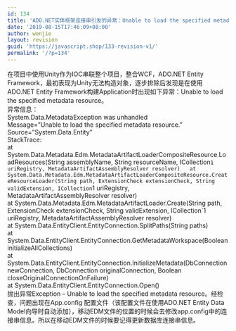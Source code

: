 ```yaml
---
id: 134
title: 'ADO.NET实体框架连接串引发的异常：Unable to load the specified metadata resource'
date: '2019-08-15T17:46:09+08:00'
author: wenjie
layout: revision
guid: 'https://javascript.shop/133-revision-v1/'
permalink: '/?p=134'
---
```


在项目中使用Unity作为IOC串联整个项目，整合WCF，ADO.NET Entity Framework，最初表现为Unity无法构造对象，逐步排除后发现是在使用ADO.NET Entity Framework构建Application时出现如下异常：Unable to load the specified metadata resource。  
异常信息：  
System.Data.MetadataException was unhandled  
Message=”Unable to load the specified metadata resource.”  
Source=”System.Data.Entity”  
StackTrace:  
 at System.Data.Metadata.Edm.MetadataArtifactLoaderCompositeResource.LoadResources(String assemblyName, String resourceName, ICollection`1 uriRegistry, MetadataArtifactAssemblyResolver resolver)  
 at System.Data.Metadata.Edm.MetadataArtifactLoaderCompositeResource.CreateResourceLoader(String path, ExtensionCheck extensionCheck, String validExtension, ICollection`1 uriRegistry, MetadataArtifactAssemblyResolver resolver)  
 at System.Data.Metadata.Edm.MetadataArtifactLoader.Create(String path, ExtensionCheck extensionCheck, String validExtension, ICollection`1 uriRegistry, MetadataArtifactAssemblyResolver resolver)  
 at System.Data.EntityClient.EntityConnection.SplitPaths(String paths)  
 at System.Data.EntityClient.EntityConnection.GetMetadataWorkspace(Boolean initializeAllCollections)  
 at System.Data.EntityClient.EntityConnection.InitializeMetadata(DbConnection newConnection, DbConnection originalConnection, Boolean closeOriginalConnectionOnFailure)  
 at System.Data.EntityClient.EntityConnection.Open()  
抛出异常Exception – Unable to load the specified metadata resource。经检查，问题出现在App.config 配置文件（该配置文件在使用ADO.NET Entity Data Model向导时自动添加），移动EDM文件的位置的时候会去修改app.config中的连接串信息。所以在移动EDM文件的时候要记得更新数据库连接串信息。